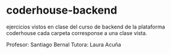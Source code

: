 # coderhouse-backend

ejercicios vistos en clase del curso de backend de la plataforma coderhouse
cada carpeta corresponse a una clase vista.

Profesor: Santiago Bernal
Tutora: Laura Acuña
